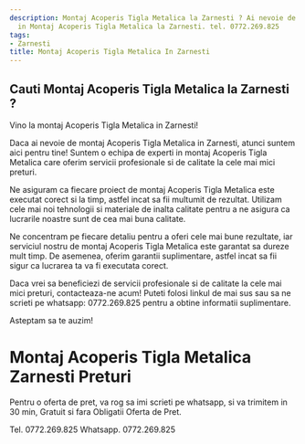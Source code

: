 ```yaml
---
description: Montaj Acoperis Tigla Metalica la Zarnesti ? Ai nevoie de un profesionist
  in Montaj Acoperis Tigla Metalica la Zarnesti. tel. 0772.269.825
tags:
- Zarnesti
title: Montaj Acoperis Tigla Metalica In Zarnesti
---
```



## Cauti Montaj Acoperis Tigla Metalica la Zarnesti ?

Vino la montaj Acoperis Tigla Metalica in Zarnesti!

Daca ai nevoie de montaj Acoperis Tigla Metalica in Zarnesti, atunci suntem aici pentru tine! Suntem o echipa de experti in montaj Acoperis Tigla Metalica care oferim servicii profesionale si de calitate la cele mai mici preturi. 

Ne asiguram ca fiecare proiect de montaj Acoperis Tigla Metalica este executat corect si la timp, astfel incat sa fii multumit de rezultat. Utilizam cele mai noi tehnologii si materiale de inalta calitate pentru a ne asigura ca lucrarile noastre sunt de cea mai buna calitate. 

Ne concentram pe fiecare detaliu pentru a oferi cele mai bune rezultate, iar serviciul nostru de montaj Acoperis Tigla Metalica este garantat sa dureze mult timp. De asemenea, oferim garantii suplimentare, astfel incat sa fii sigur ca lucrarea ta va fi executata corect. 

Daca vrei sa beneficiezi de servicii profesionale si de calitate la cele mai mici preturi, contacteaza-ne acum! Puteti folosi linkul de mai sus sau sa ne scrieti pe whatsapp: 0772.269.825 pentru a obtine informatii suplimentare. 

Asteptam sa te auzim!

# Montaj Acoperis Tigla Metalica Zarnesti Preturi
Pentru o oferta de pret, va rog sa imi scrieti pe whatsapp, si va trimitem in 30 min, Gratuit si fara Obligatii Oferta de Pret.

Tel. 0772.269.825
Whatsapp. 0772.269.825